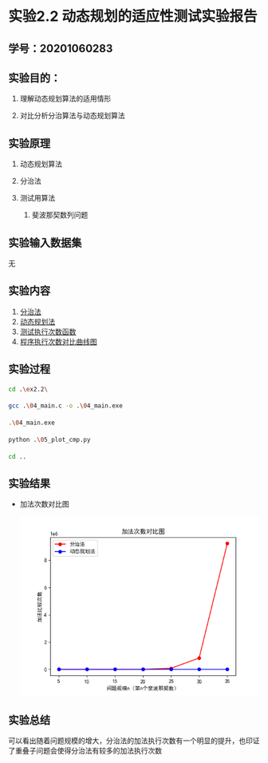 # 实验2.2 动态规划的适应性测试实验报告

## 学号：20201060283

## 实验目的：

1. 理解动态规划算法的适用情形

2. 对比分析分治算法与动态规划算法

## 实验原理

1. 动态规划算法
2. 分治法

2. 测试用算法
   1. 斐波那契数列问题

## 实验输入数据集

无

## 实验内容

1. [分治法](02_divide.c)
2. [动态规划法](03_dynamic.c)
3. [测试执行次数函数](04_main.c)
4. [程序执行次数对比曲线图](05_plot_cmp.py)

## 实验过程

```bash
cd .\ex2.2\

gcc .\04_main.c -o .\04_main.exe

.\04_main.exe

python .\05_plot_cmp.py

cd ..
```

## 实验结果
- 加法次数对比图

  ![加法次数对比图](./img/%E5%8A%A0%E6%B3%95%E6%AC%A1%E6%95%B0%E5%AF%B9%E6%AF%94%E5%9B%BE.png)

## 实验总结
可以看出随着问题规模的增大，分治法的加法执行次数有一个明显的提升，也印证了重叠子问题会使得分治法有较多的加法执行次数